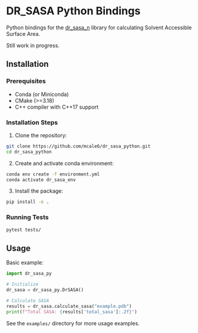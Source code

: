 # DR_SASA Python Bindings

Python bindings for the [dr_sasa_n](https://github.com/nioroso-x3/dr_sasa_n.git) library for calculating Solvent Accessible Surface Area.

Still work in progress.

## Installation

### Prerequisites
- Conda (or Miniconda)
- CMake (>=3.18)
- C++ compiler with C++17 support

### Installation Steps

1. Clone the repository:
```bash
git clone https://github.com/mcale6/dr_sasa_python.git
cd dr_sasa_python
```

2. Create and activate conda environment:
```bash
conda env create -f environment.yml
conda activate dr_sasa_env
```

3. Install the package:
```bash
pip install -e .
```

### Running Tests
```bash
pytest tests/
```

## Usage

Basic example:
```python
import dr_sasa_py

# Initialize
dr_sasa = dr_sasa_py.DrSASA()

# Calculate SASA
results = dr_sasa.calculate_sasa("example.pdb")
print(f"Total SASA: {results['total_sasa']:.2f}")
```

See the `examples/` directory for more usage examples.